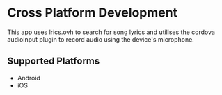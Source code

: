 
# Cross Platform Development

This app uses lrics.ovh to search for song lyrics and utilises the cordova audioinput plugin to record audio using the device's microphone.

## Supported Platforms
* Android
* iOS


